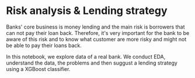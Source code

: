 # Risk analysis & Lending strategy

Banks' core business is money lending and the main risk is borrowers that can not pay their loan back. Therefore, it's very important for the bank to be aware of this risk and to know what customer are more risky and might not be able to pay their loans back. 

In this notebook, we explore data of a real bank. We conduct EDA, understand the data, the problems and then suggust a lending strategy using a XGBoost classifier.  

